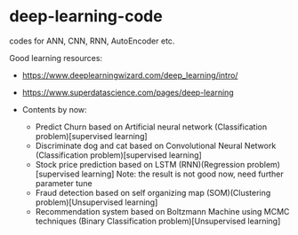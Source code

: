 # deep-learning-code
codes for ANN, CNN, RNN, AutoEncoder etc.

Good learning resources: 
- https://www.deeplearningwizard.com/deep_learning/intro/
- https://www.superdatascience.com/pages/deep-learning


- Contents by now:
    - Predict Churn based on Artificial neural network (Classification problem)[supervised learning]
    - Discriminate dog and cat based on Convolutional Neural Network (Classification problem)[supervised learning]
    - Stock price prediction based on LSTM (RNN)(Regression problem)[supervised learning] Note: the result is not good now, need further parameter tune
    - Fraud detection based on self organizing map (SOM)(Clustering problem)[Unsupervised learning]
    - Recommendation system based on Boltzmann Machine using MCMC techniques (Binary Classification problem)[Unsupervised learning]
